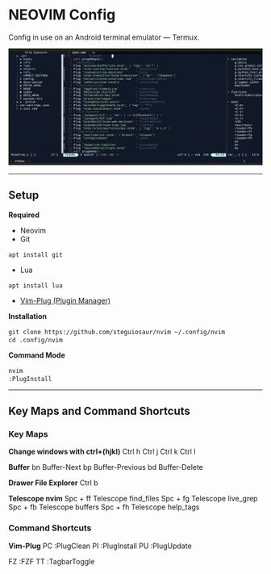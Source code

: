 
# NEOVIM Config

Config in use on an Android terminal emulator — Termux.

![NEOVIM](./screenshots/Screenshot_1.jpg)

---

## Setup

**Required**

- Neovim
- Git

```console
apt install git
```

- Lua

```console
apt install lua
```

- [Vim-Plug (Plugin Manager)](https://github.com/junegunn/vim-plug )

**Installation**

```console
git clone https://github.com/steguiosaur/nvim ~/.config/nvim
cd .config/nvim
```

**Command Mode**

```console
nvim
:PlugInstall
```

---

## Key Maps and Command Shortcuts

### Key Maps

**Change windows with ctrl+(hjkl)**
Ctrl h
Ctrl j
Ctrl k
Ctrl l

**Buffer**
bn Buffer-Next
bp Buffer-Previous
bd Buffer-Delete

**Drawer File Explorer**
Ctrl b

**Telescope nvim**
Spc + ff Telescope find_files
Spc + fg Telescope live_grep
Spc + fb Telescope buffers
Spc + fh Telescope help_tags

### Command Shortcuts

**Vim-Plug**
PC :PlugClean
PI  :PlugInstall
PU :PlugUpdate

FZ :FZF
TT :TagbarToggle

